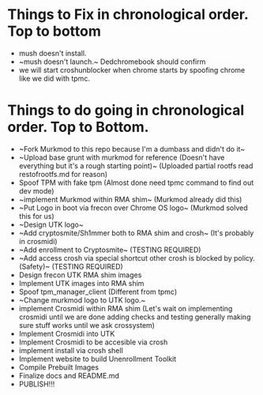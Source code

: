# Things to Fix in chronological order. Top to bottom
- mush doesn't install. 
- ~mush doesn't launch.~ Dedchromebook should confirm
- we will start croshunblocker when chrome starts by spoofing chrome like we did with tpmc.


# Things to do going in chronological order. Top to Bottom.
- ~Fork Murkmod to this repo because I'm a dumbass and didn't do it~
- ~Upload base grunt with murkmod for reference (Doesn't have everything but it's a rough starting point)~ (Uploaded partial rootfs read restofrootfs.md for reason)
- Spoof TPM with fake tpm (Almost done need tpmc command to find out dev mode)
- ~implement Murkmod within RMA shim~ (Murkmod already did this)
- ~Put Logo in boot via frecon over Chrome OS logo~ (Murkmod solved this for us)
- ~Design UTK logo~
- ~Add cryptosmite/Sh1mmer both to RMA shim and crosh~ (It's probably in crosmidi)
- ~Add enrollment to Cryptosmite~ (TESTING REQUIRED)
- ~Add access crosh via special shortcut other crosh is blocked by policy. (Safety)~ (TESTING REQUIRED)
- Design frecon UTK RMA shim images
- Implement UTK images into RMA shim
- Spoof tpm_manager_client (Different from tpmc)
- ~Change murkmod logo to UTK logo.~
- implement Crosmidi within RMA shim (Let's wait on implementing crosmidi until we are done adding checks and testing generally making sure stuff works until we ask crossystem)
- Implement Crosmidi into UTK
- Implement Crosmidi to be accesible via crosh
- implement install via crosh shell
- Implement website to build Unenrollment Toolkit
- Compile Prebuilt Images
- Finalize docs and README.md
- PUBLISH!!!

